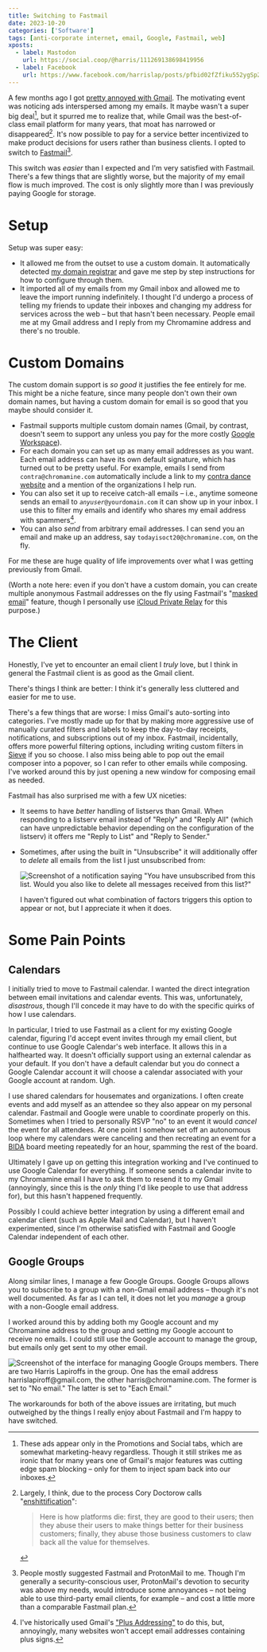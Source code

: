 ```yaml
---
title: Switching to Fastmail
date: 2023-10-20
categories: ['Software']
tags: [anti-corporate internet, email, Google, Fastmail, web]
xposts:
  - label: Mastodon
    url: https://social.coop/@harris/111269138698419956
  - label: Facebook
    url: https://www.facebook.com/harrislap/posts/pfbid02fZfiku552ygSp28aHWVeaTyENznYxVThVnrErk7x9f5Nk6FWoWHc6TcYANfAb1pl
---
```


A few months ago I got [pretty annoyed with Gmail][gmail]. The motivating event was noticing ads interspersed among my emails. It maybe wasn't a super big deal[^1], but it spurred me to realize that, while Gmail was the best-of-class email platform for many years, that moat has narrowed or disappeared[^2]. It's now possible to pay for a service better incentivized to make product decisions for users rather than business clients. I opted to switch to [Fastmail][][^3].

[gmail]: /2023/05/increasingly-frustrated-with-gmail/
[Fastmail]: https://www.fastmail.com/

This switch was _easier_ than I expected and I'm very satisfied with Fastmail. There's a few things that are slightly worse, but the majority of my email flow is much improved. The cost is only slightly more than I was previously paying Google for storage.

# Setup

Setup was super easy:

* It allowed me from the outset to use a custom domain. It automatically detected [my domain registrar][gandi] and gave me step by step instructions for how to configure through them.
* It imported all of my emails from my Gmail inbox and allowed me to leave the import running indefinitely. I thought I'd undergo a process of telling my friends to update their inboxes and changing my address for services across the web – but that hasn't been necessary. People email me at my Gmail address and I reply from my Chromamine address and there's no trouble.

[gandi]: https://www.gandi.net/en

# Custom Domains

The custom domain support is _so good_ it justifies the fee entirely for me. This might be a niche feature, since many people don't own their own domain names, but having a custom domain for email is so good that you maybe should consider it.

* Fastmail supports multiple custom domain names (Gmail, by contrast, doesn't seem to support any unless you pay for the more costly [Google Workspace][]).
* For each domain you can set up as many email addresses as you want. Each email address can have its own default signature, which has turned out to be pretty useful. For example, emails I send from `contra@chromamine.com` automatically include a link to my [contra dance website][contra] and a mention of the organizations I help run.
* You can also set it up to receive catch-all emails – i.e., anytime someone sends an email to <code><em>anyuser</em>@yourdomain.com</code> it can show up in your inbox. I use this to filter my emails and identify who shares my email address with spammers[^4].
* You can also *send* from arbitrary email addresses. I can send you an email and make up an address, say `todayisoct20@chromamine.com`, on the fly.

[Google Workspace]: https://workspace.google.com/
[contra]: /dance/

For me these are huge quality of life improvements over what I was getting previously from Gmail.

(Worth a note here: even if you don't have a custom domain, you can create multiple anonymous Fastmail addresses on the fly using Fastmail's "[masked email][]" feature, though I personally use [iCloud Private Relay][] for this purpose.)

[masked email]: https://www.fastmail.help/hc/en-us/articles/4406536368911-Masked-Email
[iCloud Private Relay]: https://support.apple.com/en-us/102602

# The Client

Honestly, I've yet to encounter an email client I _truly_ love, but I think in general the Fastmail client is as good as the Gmail client.

There's things I think are better: I think it's generally less cluttered and easier for me to use.

There's a few things that are worse: I miss Gmail's auto-sorting into categories. I've mostly made up for that by making more aggressive use of manually curated filters and labels to keep the day-to-day receipts, notifications, and subscriptions out of my inbox. Fastmail, incidentally, offers more powerful filtering options, including writing custom filters in [Sieve][] if you so choose. I also miss being able to pop out the email composer into a popover, so I can refer to other emails while composing. I've worked around this by just opening a new window for composing email as needed.

[Sieve]: https://en.wikipedia.org/wiki/Sieve_(mail_filtering_language)

Fastmail has also surprised me with a few UX niceties:

* It seems to have _better_ handling of listservs than Gmail. When responding to a listserv email instead of "Reply" and "Reply All" (which can have unpredictable behavior depending on the configuration of the listserv) it offers me "Reply to List" and "Reply to Sender."
* Sometimes, after using the built in "Unsubscribe" it will additionally offer to *delete* all emails from the list I just unsubscribed from:

  ![Screenshot of a notification saying "You have unsubscribed from this list. Would you also like to delete all messages received from this list?"](/media/switching-to-fastmail/unsubscribe.png)

  I haven't figured out what combination of factors triggers this option to appear or not, but I appreciate it when it does.

# Some Pain Points

## Calendars

I initially tried to move to Fastmail calendar. I wanted the direct integration between email invitations and calendar events. This was, unfortunately, _disastrous_, though I'll concede it may have to do with the specific quirks of how I use calendars.

In particular, I tried to use Fastmail as a client for my existing Google calendar, figuring I'd accept event invites through my email client, but continue to use Google Calendar's web interface. It allows this in a halfhearted way. It doesn't officially support using an external calendar as your default. If you don't have a default calendar but you do connect a Google Calendar account it will choose a calendar associated with your Google account at random. Ugh.

I use shared calendars for housemates and organizations. I often create events and add myself as an attendee so they also appear on my personal calendar. Fastmail and Google were unable to coordinate properly on this. Sometimes when I tried to personally RSVP "no" to an event it would _cancel_ the event for all attendees. At one point I somehow set off an autonomous loop where my calendars were canceling and then recreating an event for a [BIDA][] board meeting repeatedly for an hour, spamming the rest of the board.

[BIDA]: https://bidadance.org/

Ultimately I gave up on getting this integration working and I've continued to use Google Calendar for everything. If someone sends a calendar invite to my Chromamine email I have to ask them to resend it to my Gmail (annoyingly, since this is the _only_ thing I'd like people to use that address for), but this hasn't happened frequently.

Possibly I could achieve better integration by using a different email and calendar client (such as Apple Mail and Calendar), but I haven't experimented, since I'm otherwise satisfied with Fastmail and Google Calendar independent of each other.

## Google Groups

Along similar lines, I manage a few Google Groups. Google Groups allows you to subscribe to a group with a non-Gmail email address – though it's not well documented. As far as I can tell, it does not let you _manage_ a group with a non-Google email address.

I worked around this by adding both my Google account and my Chromamine address to the group and setting my Google account to receive no emails. I could still use the Google account to manage the group, but emails only get sent to my other email.

![Screenshot of the interface for managing Google Groups members. There are two Harris Lapiroffs in the group. One has the email address harrislapiroff@gmail.com, the other harris@chromamine.com. The former is set to "No email." The latter is set to "Each Email."](/media/switching-to-fastmail/group.png)

The workarounds for both of the above issues are irritating, but much outweighed by the things I really enjoy about Fastmail and I'm happy to have switched.

[private relay]: https://support.apple.com/en-us/102602

[^1]: These ads appear only in the Promotions and Social tabs, which are somewhat marketing-heavy regardless. Though it still strikes me as ironic that for many years one of Gmail's major features was cutting edge spam blocking – only for them to inject spam back into our inboxes.

[^2]: Largely, I think, due to the process Cory Doctorow calls "[enshittification][enshittification]":

      > Here is how platforms die: first, they are good to their users; then they abuse their users to make things better for their business customers; finally, they abuse those business customers to claw back all the value for themselves.

[^3]: People mostly suggested Fastmail and ProtonMail to me. Though I'm generally a security-conscious user, ProtonMail's devotion to security was above my needs, would introduce some annoyances – not being able to use third-party email clients, for example – and cost a little more than a comparable Fastmail plan.

[^4]: I've historically used Gmail's ["Plus Addressing"][plus addressing] to do this, but, annoyingly, many websites won't accept email addresses containing plus signs.

[plus addressing]: https://gmail.googleblog.com/2008/03/2-hidden-ways-to-get-more-from-your.html
[enshittification]: https://pluralistic.net/2023/01/21/potemkin-ai/#hey-guys
